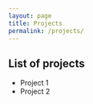 ```yaml
---
layout: page
title: Projects
permalink: /projects/
---
```


## List of projects

* Project 1
* Project 2